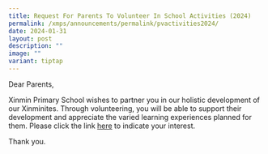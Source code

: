 ```yaml
---
title: Request For Parents To Volunteer In School Activities (2024)
permalink: /xmps/announcements/permalink/pvactivities2024/
date: 2024-01-31
layout: post
description: ""
image: ""
variant: tiptap
---
```

<p>Dear Parents,</p>
<p></p>
<p>Xinmin Primary School wishes to partner you in our holistic development
of our Xinminites. Through volunteering, you will be able to support their
development and appreciate the varied learning experiences planned for
them. Please click the link <a href="https://xinminpri.moe.edu.sg/our-partners/psg/" rel="noopener noreferrer nofollow" target="_blank">here</a> to indicate
your interest.</p>
<p></p>
<p>Thank you.</p>